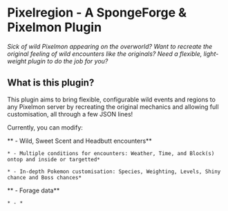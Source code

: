 # Pixelregion - A SpongeForge & Pixelmon Plugin
_Sick of wild Pixelmon appearing on the overworld? Want to recreate the original feeling of wild encounters like the originals? Need a flexible, light-weight plugin to do the job for you?_
## What is this plugin?
This plugin aims to bring flexible, configurable wild events and regions to any Pixelmon server by recreating the original mechanics and allowing full customisation, all through a few JSON lines!

Currently, you can modify:

  ** - Wild, Sweet Scent and Headbutt encounters**
  
    * - Multiple conditions for encounters: Weather, Time, and Block(s) ontop and inside or targetted*
    
    * - In-depth Pokemon customisation: Species, Weighting, Levels, Shiny chance and Boss chances*
    
  ** - Forage data**
  
    * - *
